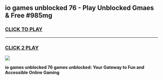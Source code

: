
## io games unblocked 76 - Play Unblocked Gmaes & Free #985mg
<h3>
<a href="https://news.freeplayer.one?title=io_games_unblocked_76&ref=03M">CLICK TO PLAY</a></h3>
<hr>

<h3>
<a href="https://news.freeplayer.one?title=io_games_unblocked_76&ref=03M">CLICK 2 PLAY</a>
  
</h3>

<a href="https://news.freeplayer.one?title=io_games_unblocked_76&ref=03M"><img src="https://clearcache.store/games.png"></a>


**io games unblocked 76 games unblocked: Your Gateway to Fun and Accessible Online Gaming**
